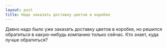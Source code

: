 ```yaml
---
layout: post 
title: Надо заказать доставку цветов в коробке 
--- 
```

Давно надо было уже заказать доставку цветов в коробке, но решился обратиться в какую-нибудь компанию только сейчас. Кто знает, куда лучше обратиться?